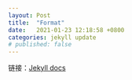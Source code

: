 ```yaml
---
layout: Post
title:  "Format"
date:   2021-01-23 12:18:58 +0800
categories: jekyll update
# published: false
---
```


链接：[Jekyll docs][jekyll-docs]

[jekyll-docs]: https://jekyllrb.com/docs/home